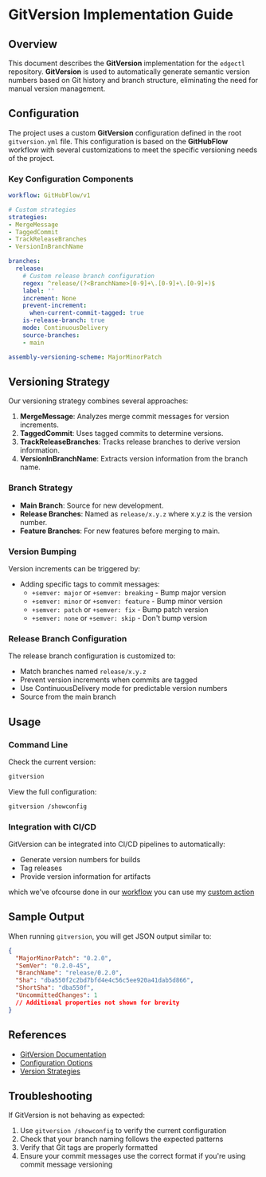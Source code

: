 # GitVersion Implementation Guide

## Overview

This document describes the **GitVersion** implementation for the `edgectl` repository. **GitVersion** is used to automatically generate semantic version numbers based on Git history and branch structure, eliminating the need for manual version management.

## Configuration

The project uses a custom **GitVersion** configuration defined in the root `gitversion.yml` file. This configuration is based on the **GitHubFlow** workflow with several customizations to meet the specific versioning needs of the project.

### Key Configuration Components

```yaml
workflow: GitHubFlow/v1

# Custom strategies
strategies:
- MergeMessage
- TaggedCommit
- TrackReleaseBranches
- VersionInBranchName

branches:
  release:
    # Custom release branch configuration
    regex: ^release/(?<BranchName>[0-9]+\.[0-9]+\.[0-9]+)$
    label: ''
    increment: None
    prevent-increment:
      when-current-commit-tagged: true
    is-release-branch: true
    mode: ContinuousDelivery
    source-branches:
    - main

assembly-versioning-scheme: MajorMinorPatch
```

## Versioning Strategy

Our versioning strategy combines several approaches:

1. **MergeMessage**: Analyzes merge commit messages for version increments.
2. **TaggedCommit**: Uses tagged commits to determine versions.
3. **TrackReleaseBranches**: Tracks release branches to derive version information.
4. **VersionInBranchName**: Extracts version information from the branch name.

### Branch Strategy

- **Main Branch**: Source for new development.
- **Release Branches**: Named as `release/x.y.z` where x.y.z is the version number.
- **Feature Branches**: For new features before merging to main.

### Version Bumping

Version increments can be triggered by:

- Adding specific tags to commit messages:
  - `+semver: major` or `+semver: breaking` - Bump major version
  - `+semver: minor` or `+semver: feature` - Bump minor version 
  - `+semver: patch` or `+semver: fix` - Bump patch version
  - `+semver: none` or `+semver: skip` - Don't bump version

### Release Branch Configuration

The release branch configuration is customized to:
- Match branches named `release/x.y.z`
- Prevent version increments when commits are tagged
- Use ContinuousDelivery mode for predictable version numbers
- Source from the main branch

## Usage

### Command Line

Check the current version:
```bash
gitversion
```

View the full configuration:
```bash
gitversion /showconfig
```

### Integration with CI/CD

GitVersion can be integrated into CI/CD pipelines to automatically:
- Generate version numbers for builds
- Tag releases
- Provide version information for artifacts

which we've ofcourse done in our [workflow](../../.github/workflows/binary-release.yaml) you can use my [custom action](https://github.com/michielvha/gitversion-tag-action)

## Sample Output

When running `gitversion`, you will get JSON output similar to:

```json
{
  "MajorMinorPatch": "0.2.0",
  "SemVer": "0.2.0-45",
  "BranchName": "release/0.2.0",
  "Sha": "dba550f2c2bd7bfd4e4c56c5ee920a41dab5d866",
  "ShortSha": "dba550f",
  "UncommittedChanges": 1
  // Additional properties not shown for brevity
}
```

## References

- [GitVersion Documentation](https://gitversion.net/docs/)
- [Configuration Options](https://gitversion.net/docs/reference/configuration)
- [Version Strategies](https://gitversion.net/docs/reference/version-increments)

## Troubleshooting

If GitVersion is not behaving as expected:

1. Use `gitversion /showconfig` to verify the current configuration
2. Check that your branch naming follows the expected patterns
3. Verify that Git tags are properly formatted
4. Ensure your commit messages use the correct format if you're using commit message versioning